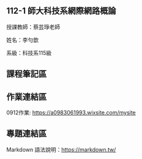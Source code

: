 ## 112-1 師大科技系網際網路概論

授課教師：蔡芸琤老師

姓名：李勻歆

系級：科技系115級

## 課程筆記區
## 作業連結區

0912作業: https://a0983061993.wixsite.com/mysite

## 專題連結區
Markdown 語法說明：https://markdown.tw/
